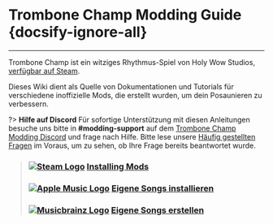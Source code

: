 # Trombone Champ Modding Guide {docsify-ignore-all}
---
Trombone Champ ist ein witziges Rhythmus-Spiel von Holy Wow Studios, [verfügbar auf Steam](https://store.steampowered.com/app/1059990/Trombone_Champ/).

Dieses Wiki dient als Quelle von Dokumentationen und Tutorials für verschiedene inoffizielle Mods, die erstellt wurden, um dein Posaunieren zu verbessern.

?> **Hilfe auf Discord** Für sofortige Unterstützung mit diesen Anleitungen besuche uns bitte in **#modding-support** auf dem [Trombone Champ Modding Discord](https://discord.gg/KVzKRsbetJ) und frage nach Hilfe. Bitte lese unsere [Häufig gestellten Fragen](faq) im Voraus, um zu sehen, ob Ihre Frage bereits beantwortet wurde.

> ### [![Steam Logo](https://icongr.am/simple/steam.svg?color=A9A9A9&size=18.72)](pc-guide)&nbsp;[**Installing Mods**](installing-r2modman)
> 
> ### [![Apple Music Logo](https://icongr.am/simple/applemusic.svg?color=A9A9A9&size=18.72)](pc-guide)&nbsp;[**Eigene Songs installieren**](installing-songs)
> 
> ### [![Musicbrainz Logo](https://icongr.am/simple/musicbrainz.svg?color=A9A9A9&size=18.72)](pc-guide)&nbsp;[**Eigene Songs erstellen**](creating-charts)
> 
><!-- > ### \[![Steam Logo\](https://icongr.am/simple/steam.svg?color=A9A9A9&size=18.72)](pc-guide)&nbsp;\[**Creating Mods**\](pc-guide) -->